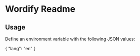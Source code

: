 Wordify Readme
================

Usage
-----

Define an environment variable with the following JSON values:

{
	"lang": "en"
}

